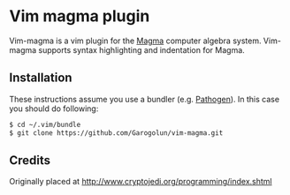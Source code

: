 # Vim magma plugin

Vim-magma is a vim plugin for the [Magma] computer algebra system. Vim-magma supports syntax highlighting and indentation for Magma.

[Magma]: http://magma.maths.usyd.edu.au/magma/

## Installation

These instructions assume you use a bundler (e.g. [Pathogen]). In this case you should do following:

```sh
$ cd ~/.vim/bundle
$ git clone https://github.com/Garogolun/vim-magma.git
```

[Pathogen]: https://github.com/tpope/vim-pathogen

## Credits
Originally placed at http://www.cryptojedi.org/programming/index.shtml
